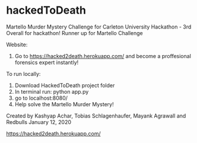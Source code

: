 # hackedToDeath
Martello Murder Mystery Challenge for Carleton University Hackathon - 3rd Overall for hackathon!
Runner up for Martello Challenge

Website:
  1. Go to https://hacked2death.herokuapp.com/ and become a proffesional forensics expert instantly!

To run locally:

  1. Download HackedToDeath project folder
  2. In terminal run: python app.py
  3. go to localhost:8080/
  4. Help solve the Martello Murder Mystery!

Created by Kashyap Achar, Tobias Schlagenhaufer, Mayank Agrawall and Redbulls
January 12, 2020

https://hacked2death.herokuapp.com/
